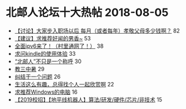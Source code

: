 # 北邮人论坛十大热帖 2018-08-05

- [【讨论】大家步入职场以后 每月（或者每年）孝敬父母多少钱啊？](https://bbs.byr.cn/article/WorkLife/1105981) 82
- [【建议】求推荐好闻的男香~](https://bbs.byr.cn/article/Beauty/323959) 53
- [全面ipv6来了！（村里通网了！）](https://bbs.byr.cn/article/Picture/3218093) 38
- [求问kindle的使用体验](https://bbs.byr.cn/article/Talking/6032494) 33
- [“北邮人”不只是一个称呼](https://bbs.byr.cn/article/DIYLife/46600) 30
- [教三中暑](https://bbs.byr.cn/article/StudyShare/187083) 29
- [纠结于一个问题](https://bbs.byr.cn/article/Feeling/3070098) 26
- [生活这么有趣，总得找个人一起欣赏啊](https://bbs.byr.cn/article/Friends/1883336) 22
- [求推荐Windows的电脑](https://bbs.byr.cn/article/DigiLife/304459) 16
- [【2019校招】【地平线机器人】算法/研发/硬件/芯片/非技术](https://bbs.byr.cn/article/IT/47481) 15


